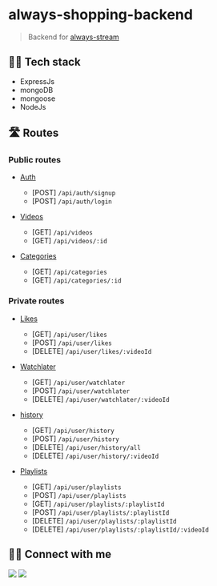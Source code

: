 # always-shopping-backend
> Backend for [always-stream](https://github.com/SanketDhabarde/always-stream)

## 👩‍💻 Tech stack
- ExpressJs
- mongoDB
- mongoose
- NodeJs

## 🛣 Routes
### Public routes
- [Auth](https://github.com/SanketDhabarde/always-stream-backend/blob/master/routes/auth.router.js)
  - [POST] `/api/auth/signup`
  - [POST] `/api/auth/login`

- [Videos](https://github.com/SanketDhabarde/always-stream-backend/blob/master/routes/video.router.js)
  - [GET] `/api/videos`
  - [GET] `/api/videos/:id`

- [Categories](https://github.com/SanketDhabarde/always-stream-backend/blob/master/routes/category.router.js)
  - [GET] `/api/categories`
  - [GET] `/api/categories/:id`

### Private routes
- [Likes](https://github.com/SanketDhabarde/always-stream-backend/blob/master/routes/likes.router.js)
  - [GET]  `/api/user/likes`
  - [POST]  `/api/user/likes`
  - [DELETE]  `/api/user/likes/:videoId`
 
- [Watchlater](https://github.com/SanketDhabarde/always-stream-backend/blob/master/routes/watchlater.router.js)
  - [GET]  `/api/user/watchlater`
  - [POST]  `/api/user/watchlater`
  - [DELETE]  `/api/user/watchlater/:videoId`

- [history](https://github.com/SanketDhabarde/always-stream-backend/blob/master/routes/history.router.js)
  - [GET]  `/api/user/history`
  - [POST]  `/api/user/history`
  - [DELETE]  `/api/user/history/all`
  - [DELETE]  `/api/user/history/:videoId`

- [Playlists](https://github.com/SanketDhabarde/always-stream-backend/blob/master/routes/playlist.router.js)
  - [GET]  `/api/user/playlists`
  - [POST]  `/api/user/playlists`
  - [GET]  `/api/user/playlists/:playlistId`
  - [POST] `/api/user/playlists/:playlistId`
  - [DELETE] `/api/user/playlists/:playlistId`
  - [DELETE]  `/api/user/playlists/:playlistId/:videoId`


## 👨‍💻 Connect with me 

<a href="https://twitter.com/SanketDhabarde1"><img src="https://img.shields.io/badge/Twitter-1DA1F2?style=for-the-badge&logo=twitter&logoColor=white"/></a>
<a href="https://www.linkedin.com/in/sanket-dhabarde-91b028166/"><img src="https://img.shields.io/badge/LinkedIn-0077B5?style=for-the-badge&logo=linkedin&logoColor=white"/></a>
